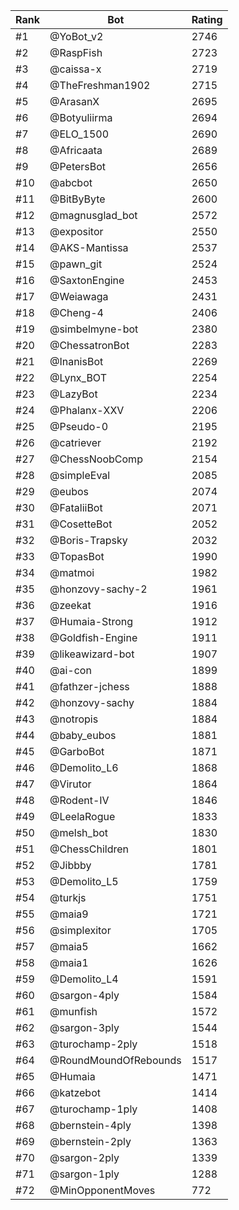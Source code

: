 Rank|Bot|Rating
---|---|---
#1|@YoBot_v2|2746
#2|@RaspFish|2723
#3|@caissa-x|2719
#4|@TheFreshman1902|2715
#5|@ArasanX|2695
#6|@Botyuliirma|2694
#7|@ELO_1500|2690
#8|@Africaata|2689
#9|@PetersBot|2656
#10|@abcbot|2650
#11|@BitByByte|2600
#12|@magnusglad_bot|2572
#13|@expositor|2550
#14|@AKS-Mantissa|2537
#15|@pawn_git|2524
#16|@SaxtonEngine|2453
#17|@Weiawaga|2431
#18|@Cheng-4|2406
#19|@simbelmyne-bot|2380
#20|@ChessatronBot|2283
#21|@InanisBot|2269
#22|@Lynx_BOT|2254
#23|@LazyBot|2234
#24|@Phalanx-XXV|2206
#25|@Pseudo-0|2195
#26|@catriever|2192
#27|@ChessNoobComp|2154
#28|@simpleEval|2085
#29|@eubos|2074
#30|@FataliiBot|2071
#31|@CosetteBot|2052
#32|@Boris-Trapsky|2032
#33|@TopasBot|1990
#34|@matmoi|1982
#35|@honzovy-sachy-2|1961
#36|@zeekat|1916
#37|@Humaia-Strong|1912
#38|@Goldfish-Engine|1911
#39|@likeawizard-bot|1907
#40|@ai-con|1899
#41|@fathzer-jchess|1888
#42|@honzovy-sachy|1884
#43|@notropis|1884
#44|@baby_eubos|1881
#45|@GarboBot|1871
#46|@Demolito_L6|1868
#47|@Virutor|1864
#48|@Rodent-IV|1846
#49|@LeelaRogue|1833
#50|@melsh_bot|1830
#51|@ChessChildren|1801
#52|@Jibbby|1781
#53|@Demolito_L5|1759
#54|@turkjs|1751
#55|@maia9|1721
#56|@simplexitor|1705
#57|@maia5|1662
#58|@maia1|1626
#59|@Demolito_L4|1591
#60|@sargon-4ply|1584
#61|@munfish|1572
#62|@sargon-3ply|1544
#63|@turochamp-2ply|1518
#64|@RoundMoundOfRebounds|1517
#65|@Humaia|1471
#66|@katzebot|1414
#67|@turochamp-1ply|1408
#68|@bernstein-4ply|1398
#69|@bernstein-2ply|1363
#70|@sargon-2ply|1339
#71|@sargon-1ply|1288
#72|@MinOpponentMoves|772
